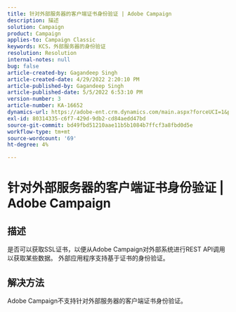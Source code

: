 ```yaml
---
title: 针对外部服务器的客户端证书身份验证 | Adobe Campaign
description: 描述
solution: Campaign
product: Campaign
applies-to: Campaign Classic
keywords: KCS，外部服务器的身份验证
resolution: Resolution
internal-notes: null
bug: false
article-created-by: Gagandeep Singh
article-created-date: 4/29/2022 2:20:10 PM
article-published-by: Gagandeep Singh
article-published-date: 5/5/2022 6:53:10 PM
version-number: 3
article-number: KA-16652
dynamics-url: https://adobe-ent.crm.dynamics.com/main.aspx?forceUCI=1&pagetype=entityrecord&etn=knowledgearticle&id=5b70dc75-c7c7-ec11-a7b6-0022480a1de4
exl-id: 80314335-c6f7-429d-9db2-cd84aedd47bd
source-git-commit: bd49fbd51210aae11b5b1084b7ffcf3a8fbd0d5e
workflow-type: tm+mt
source-wordcount: '69'
ht-degree: 4%

---
```


# 针对外部服务器的客户端证书身份验证 | Adobe Campaign

## 描述


是否可以获取SSL证书，以便从Adobe Campaign对外部系统进行REST API调用以获取某些数据。 外部应用程序支持基于证书的身份验证。


## 解决方法


Adobe Campaign不支持针对外部服务器的客户端证书身份验证。

